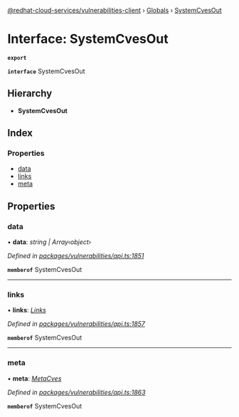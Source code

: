 [@redhat-cloud-services/vulnerabilities-client](../README.md) › [Globals](../globals.md) › [SystemCvesOut](systemcvesout.md)

# Interface: SystemCvesOut

**`export`** 

**`interface`** SystemCvesOut

## Hierarchy

* **SystemCvesOut**

## Index

### Properties

* [data](systemcvesout.md#data)
* [links](systemcvesout.md#links)
* [meta](systemcvesout.md#meta)

## Properties

###  data

• **data**: *string | Array‹object›*

*Defined in [packages/vulnerabilities/api.ts:1851](https://github.com/RedHatInsights/javascript-clients/blob/master/packages/vulnerabilities/api.ts#L1851)*

**`memberof`** SystemCvesOut

___

###  links

• **links**: *[Links](links.md)*

*Defined in [packages/vulnerabilities/api.ts:1857](https://github.com/RedHatInsights/javascript-clients/blob/master/packages/vulnerabilities/api.ts#L1857)*

**`memberof`** SystemCvesOut

___

###  meta

• **meta**: *[MetaCves](metacves.md)*

*Defined in [packages/vulnerabilities/api.ts:1863](https://github.com/RedHatInsights/javascript-clients/blob/master/packages/vulnerabilities/api.ts#L1863)*

**`memberof`** SystemCvesOut
